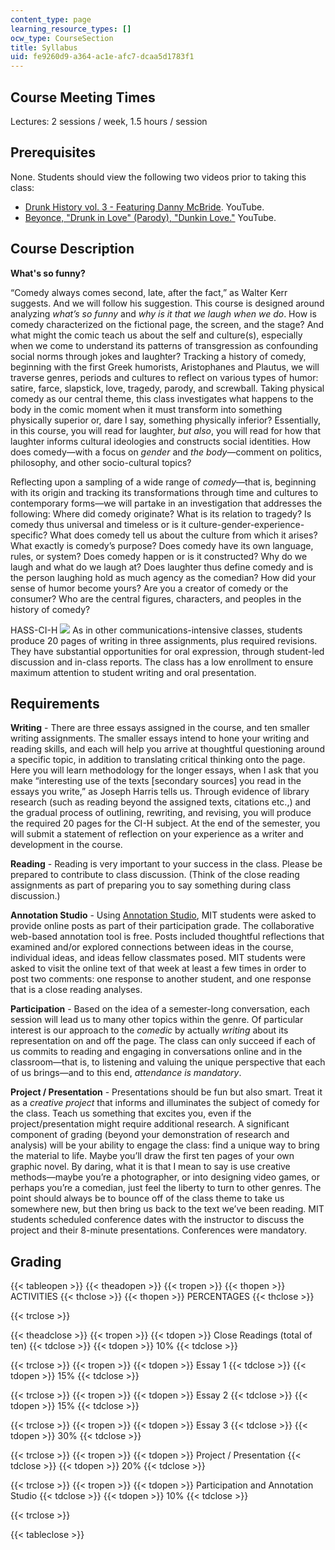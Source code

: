 ```yaml
---
content_type: page
learning_resource_types: []
ocw_type: CourseSection
title: Syllabus
uid: fe9260d9-a364-ac1e-afc7-dcaa5d1783f1
---
```


Course Meeting Times
--------------------

Lectures: 2 sessions / week, 1.5 hours / session

Prerequisites
-------------

None. Students should view the following two videos prior to taking this class:

*   [Drunk History vol. 3 - Featuring Danny McBride](https://www.youtube.com/watch?v=bqzUI1ihfpk). YouTube.
*   [Beyonce, "Drunk in Love" (Parody), "Dunkin Love."](https://www.youtube.com/watch?v=LHUvCbNcal4) YouTube.

Course Description
------------------

**What's so funny?**

“Comedy always comes second, late, after the fact,” as Walter Kerr suggests. And we will follow his suggestion. This course is designed around analyzing _what’s so funny_ and _why is it that we laugh when we do_. How is comedy characterized on the fictional page, the screen, and the stage? And what might the comic teach us about the self and culture(s), especially when we come to understand its patterns of transgression as confounding social norms through jokes and laughter? Tracking a history of comedy, beginning with the first Greek humorists, Aristophanes and Plautus, we will traverse genres, periods and cultures to reflect on various types of humor: satire, farce, slapstick, love, tragedy, parody, and screwball. Taking physical comedy as our central theme, this class investigates what happens to the body in the comic moment when it must transform into something physically superior or, dare I say, something physically inferior? Essentially, in this course, you will read for laughter, _but also_, you will read for how that laughter informs cultural ideologies and constructs social identities. How does comedy—with a focus on _gender_ and _the body_—comment on politics, philosophy, and other socio-cultural topics?

Reflecting upon a sampling of a wide range of _comedy_—that is, beginning with its origin and tracking its transformations through time and cultures to contemporary forms—we will partake in an investigation that addresses the following: Where did comedy originate? What is its relation to tragedy? Is comedy thus universal and timeless or is it culture-gender-experience-specific? What does comedy tell us about the culture from which it arises? What exactly is comedy’s purpose? Does comedy have its own language, rules, or system? Does comedy happen or is it constructed? Why do we laugh and what do we laugh at? Does laughter thus define comedy and is the person laughing hold as much agency as the comedian? How did your sense of humor become yours? Are you a creator of comedy or the consumer? Who are the central figures, characters, and peoples in the history of comedy?

HASS-CI-H ![](/images/educator/icon-question-cih.png) As in other communications-intensive classes, students produce 20 pages of writing in three assignments, plus required revisions. They have substantial opportunities for oral expression, through student-led discussion and in-class reports. The class has a low enrollment to ensure maximum attention to student writing and oral presentation.

Requirements
------------

**Writing** - There are three essays assigned in the course, and ten smaller writing assignments. The smaller essays intend to hone your writing and reading skills, and each will help you arrive at thoughtful questioning around a specific topic, in addition to translating critical thinking onto the page. Here you will learn methodology for the longer essays, when I ask that you make “interesting use of the texts \[secondary sources\] you read in the essays you write,” as Joseph Harris tells us. Through evidence of library research (such as reading beyond the assigned texts, citations etc.,) and the gradual process of outlining, rewriting, and revising, you will produce the required 20 pages for the CI-H subject. At the end of the semester, you will submit a statement of reflection on your experience as a writer and development in the course.

**Reading** - Reading is very important to your success in the class. Please be prepared to contribute to class discussion. (Think of the close reading assignments as part of preparing you to say something during class discussion.)

**Annotation Studio** - Using [Annotation Studio](http://www.annotationstudio.org/), MIT students were asked to provide online posts as part of their participation grade. The collaborative web-based annotation tool is free. Posts included thoughtful reflections that examined and/or explored connections between ideas in the course, individual ideas, and ideas fellow classmates posed. MIT students were asked to visit the online text of that week at least a few times in order to post two comments: one response to another student, and one response that is a close reading analyses.

**Participation** - Based on the idea of a semester-long conversation, each session will lead us to many other topics within the genre. Of particular interest is our approach to the _comedic_ by actually _writing_ about its representation on and off the page. The class can only succeed if each of us commits to reading and engaging in conversations online and in the classroom—that is, to listening and valuing the unique perspective that each of us brings—and to this end, _attendance is mandatory_.

**Project / Presentation** - Presentations should be fun but also smart. Treat it as a _creative project_ that informs and illuminates the subject of comedy for the class. Teach us something that excites you, even if the project/presentation might require additional research. A significant component of grading (beyond your demonstration of research and analysis) will be your ability to engage the class: find a unique way to bring the material to life. Maybe you’ll draw the first ten pages of your own graphic novel. By daring, what it is that I mean to say is use creative methods—maybe you’re a photographer, or into designing video games, or perhaps you’re a comedian, just feel the liberty to turn to other genres. The point should always be to bounce off of the class theme to take us somewhere new, but then bring us back to the text we’ve been reading. MIT students scheduled conference dates with the instructor to discuss the project and their 8-minute presentations. Conferences were mandatory.

Grading
-------

{{< tableopen >}}
{{< theadopen >}}
{{< tropen >}}
{{< thopen >}}
ACTIVITIES
{{< thclose >}}
{{< thopen >}}
PERCENTAGES
{{< thclose >}}

{{< trclose >}}

{{< theadclose >}}
{{< tropen >}}
{{< tdopen >}}
Close Readings (total of ten)
{{< tdclose >}}
{{< tdopen >}}
10%
{{< tdclose >}}

{{< trclose >}}
{{< tropen >}}
{{< tdopen >}}
Essay 1
{{< tdclose >}}
{{< tdopen >}}
15%
{{< tdclose >}}

{{< trclose >}}
{{< tropen >}}
{{< tdopen >}}
Essay 2
{{< tdclose >}}
{{< tdopen >}}
15%
{{< tdclose >}}

{{< trclose >}}
{{< tropen >}}
{{< tdopen >}}
Essay 3
{{< tdclose >}}
{{< tdopen >}}
30%
{{< tdclose >}}

{{< trclose >}}
{{< tropen >}}
{{< tdopen >}}
Project / Presentation
{{< tdclose >}}
{{< tdopen >}}
20%
{{< tdclose >}}

{{< trclose >}}
{{< tropen >}}
{{< tdopen >}}
Participation and Annotation Studio
{{< tdclose >}}
{{< tdopen >}}
10%
{{< tdclose >}}

{{< trclose >}}

{{< tableclose >}}